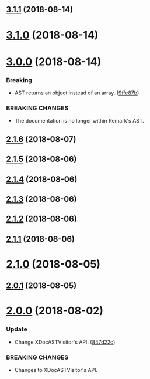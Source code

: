 ## [3.1.1](https://github.com/iwatakeshi/xdoc-parser/compare/v3.1.0...v3.1.1) (2018-08-14)

# [3.1.0](https://github.com/iwatakeshi/xdoc-parser/compare/v3.0.0...v3.1.0) (2018-08-14)

# [3.0.0](https://github.com/iwatakeshi/xdoc-parser/compare/v2.1.6...v3.0.0) (2018-08-14)


### Breaking

* AST returns an object instead of an array. ([9ffe87b](https://github.com/iwatakeshi/xdoc-parser/commit/9ffe87b))


### BREAKING CHANGES

* The documentation is no longer within Remark's AST.

## [2.1.6](https://github.com/iwatakeshi/xdoc-parser/compare/v2.1.5...v2.1.6) (2018-08-07)

## [2.1.5](https://github.com/iwatakeshi/xdoc-parser/compare/v2.1.4...v2.1.5) (2018-08-06)

## [2.1.4](https://github.com/iwatakeshi/xdoc-parser/compare/v2.1.3...v2.1.4) (2018-08-06)

## [2.1.3](https://github.com/iwatakeshi/xdoc-parser/compare/v2.1.2...v2.1.3) (2018-08-06)

## [2.1.2](https://github.com/iwatakeshi/xdoc-parser/compare/v2.1.1...v2.1.2) (2018-08-06)

## [2.1.1](https://github.com/iwatakeshi/xdoc-parser/compare/v2.1.0...v2.1.1) (2018-08-06)

# [2.1.0](https://github.com/iwatakeshi/xdoc-parser/compare/v2.0.1...v2.1.0) (2018-08-05)

## [2.0.1](https://github.com/iwatakeshi/xdoc-parser/compare/v2.0.0...v2.0.1) (2018-08-05)

# [2.0.0](https://github.com/iwatakeshi/xdoc-parser/compare/v1.0.1...v2.0.0) (2018-08-02)


### Update

* Change XDocASTVisitor's API. ([847d22c](https://github.com/iwatakeshi/xdoc-parser/commit/847d22c))


### BREAKING CHANGES

* Changes to XDocASTVisitor's API.
